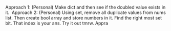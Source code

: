 Approach 1: (Personal) Make dict and then see if the doubled value exists in it.
​
Approach 2: (Personal) Using set, remove all duplicate values from nums list. Then create bool array and store numbers in it. Find the right most set bit. That index is your ans. Try it out tmrw.
​
Appra